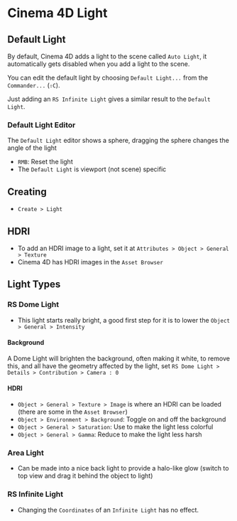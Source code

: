 # Cinema 4D Light

## Default Light

By default, Cinema 4D adds a light to the scene called `Auto Light`, it automatically gets disabled when you add a light to the scene.

You can edit the default light by choosing `Default Light...` from the `Commander...` (`⇧C`).

Just adding an `RS Infinite Light` gives a similar result to the `Default Light`.

### Default Light Editor

The `Default Light` editor shows a sphere, dragging the sphere changes the angle of the light

- `RMB`: Reset the light
- The `Default Light` is viewport (not scene) specific

## Creating

- `Create > Light`

## HDRI

- To add an HDRI image to a light, set it at `Attributes > Object > General > Texture`
- Cinema 4D has HDRI images in the `Asset Browser`

## Light Types

### RS Dome Light

- This light starts really bright, a good first step for it is to lower the `Object > General > Intensity`

#### Background

A Dome Light will brighten the background, often making it white, to remove this, and all have the geometry affected by the light, set `RS Dome Light > Details > Contribution > Camera : 0`

#### HDRI

- `Object > General > Texture > Image` is where an HDRI can be loaded (there are some in the `Asset Browser`)
- `Object > Environment > Background`: Toggle on and off the background
- `Object > General > Saturation`: Use to make the light less colorful
- `Object > General > Gamma`: Reduce to make the light less harsh

### Area Light

- Can be made into a nice back light to provide a halo-like glow (switch to top view and drag it behind the object to light)

### RS Infinite Light

- Changing the `Coordinates` of an `Infinite Light` has no effect.
